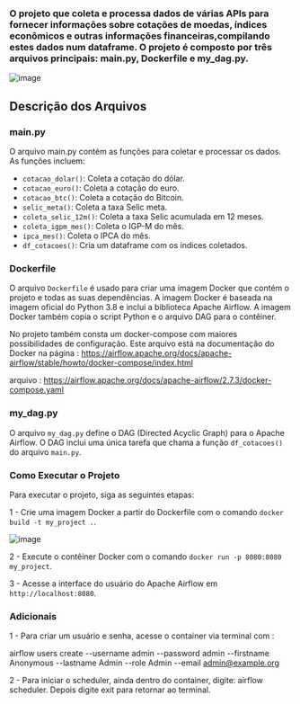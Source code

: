 ### O projeto  que coleta e processa dados de várias APIs para fornecer informações sobre cotações de moedas, índices econômicos e outras informações financeiras,compilando estes dados num dataframe. O projeto é composto por três arquivos principais: main.py, Dockerfile e my_dag.py.

![image](https://github.com/elton-datasc/moedas_cotacoes_airflow/assets/67129543/1fa362c9-95a8-41de-9941-805f0ee36594)


## Descrição dos Arquivos

### main.py

O arquivo main.py contém as funções para coletar e processar os dados. As funções incluem:

+ `cotacao_dolar()`: Coleta a cotação do dólar.
+ `cotacao_euro()`: Coleta a cotação do euro.
+ `cotacao_btc()`: Coleta a cotação do Bitcoin.
+ `selic_meta()`: Coleta a taxa Selic meta.
+ `coleta_selic_12m()`: Coleta a taxa Selic acumulada em 12 meses.
+ `coleta_igpm_mes()`: Coleta o IGP-M do mês.
+ `ipca_mes()`: Coleta o IPCA do mês.
+ `df_cotacoes()`: Cria um dataframe com os índices coletados.

### Dockerfile

O arquivo `Dockerfile` é usado para criar uma imagem Docker que contém o projeto e todas as suas dependências. A imagem Docker é baseada na imagem oficial do Python 3.8 e inclui a biblioteca Apache Airflow. A imagem Docker também copia o script Python e o arquivo DAG para o contêiner.

No projeto também consta um docker-compose com maiores possibilidades de configuração. Este arquivo está na documentação do Docker na página : https://airflow.apache.org/docs/apache-airflow/stable/howto/docker-compose/index.html

arquivo : https://airflow.apache.org/docs/apache-airflow/2.7.3/docker-compose.yaml

### my_dag.py

O arquivo `my_dag.py` define o DAG (Directed Acyclic Graph) para o Apache Airflow. O DAG inclui uma única tarefa que chama a função `df_cotacoes()` do arquivo `main.py`.


### Como Executar o Projeto

Para executar o projeto, siga as seguintes etapas:

1 - Crie uma imagem Docker a partir do Dockerfile com o comando `docker build -t my_project .`.

![image](https://github.com/elton-datasc/moedas_cotacoes_airflow/assets/67129543/62a655fd-1de4-4015-a2ce-964aaebba9d9)


2 - Execute o contêiner Docker com o comando `docker run -p 8080:8080 my_project`.

3 - Acesse a interface do usuário do Apache Airflow em `http://localhost:8080`.

### Adicionais

1 -  Para criar um usuário e senha, acesse o container via terminal com : 

airflow users create --username admin --password admin --firstname Anonymous --lastname Admin --role Admin --email admin@example.org

2 - Para iniciar o scheduler, ainda dentro do container, digite: airflow scheduler. Depois digite exit para retornar ao terminal.
